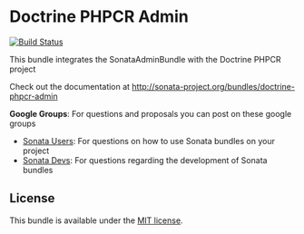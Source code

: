 Doctrine PHPCR Admin
==================

[![Build Status](https://travis-ci.org/sonata-project/SonataDoctrinePhpcrAdminBundle.png?branch=master)](https://secure.travis-ci.org/sonata-project/SonataDoctrinePhpcrAdminBundle)

This bundle integrates the SonataAdminBundle with the Doctrine PHPCR project 

Check out the documentation at http://sonata-project.org/bundles/doctrine-phpcr-admin

**Google Groups**: For questions and proposals you can post on these google groups

* [Sonata Users](https://groups.google.com/group/sonata-users): For questions on how to use Sonata bundles on your project
* [Sonata Devs](https://groups.google.com/group/sonata-devs): For questions regarding the development of Sonata bundles

License
-------

This bundle is available under the [MIT license](Resources/meta/LICENSE).
